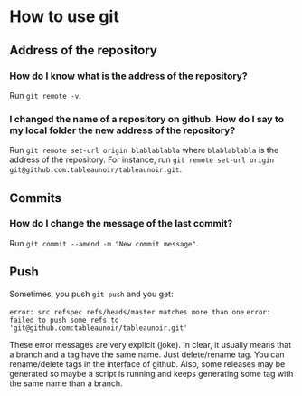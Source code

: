 # How to use git

## Address of the repository

### How do I know what is the address of the repository?

Run `git remote -v`.


### I changed the name of a repository on github. How do I say to my local folder the new address of the repository?

Run  `git remote set-url origin blablablabla` where `blablablabla` is the address of the repository. For instance, run `git remote set-url origin git@github.com:tableaunoir/tableaunoir.git`.


## Commits

### How do I change the message of the last commit?

Run `git commit --amend -m "New commit message"`.



## Push

Sometimes, you push `git push` and you get:

`error: src refspec refs/heads/master matches more than one`
`error: failed to push some refs to 'git@github.com:tableaunoir/tableaunoir.git'`

These error messages are very explicit (joke). In clear, it usually means that a branch and a tag have the same name. Just delete/rename tag. You can rename/delete tags in the interface of github. Also, some releases may be generated so maybe a script is running and keeps generating some tag with the same name than a branch.
